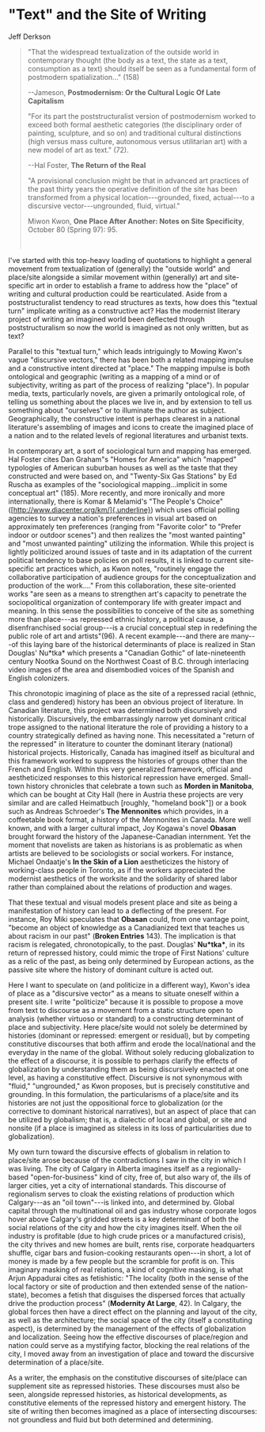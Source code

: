 
# \"Text\" and the Site of Writing

Jeff Derkson


> \"That the widespread textualization of the outside world in
> contemporary thought (the body as a text, the state as a text,
> consumption as a text) should itself be seen as a fundamental form
> of postmodern spatialization\...\" (158)
>
> \--Jameson, **Postmodernism: Or the Cultural Logic Of Late
> Capitalism**
>
> \"For its part the poststructuralist version of postmodernism
> worked to exceed both formal aesthetic categories (the
> disciplinary order of painting, sculpture, and so on) and
> traditional cultural distinctions (high versus mass culture,
> autonomous versus utilitarian art) with a new model of art as
> text.\" (72).
>
> \--Hal Foster, **The Return of the Real**
>
> \"A provisional conclusion might be that in advanced art practices
> of the past thirty years the operative definition of the site has
> been transformed from a physical location---grounded, fixed,
> actual---to a discursive vector---ungrounded, fluid, virtual.\"
>
> Miwon Kwon, **One Place After Another: Notes on Site
> Specificity**, October 80 (Spring 97): 95.
>
>  

I\'ve started with this top-heavy loading of quotations to highlight a
general movement from textualization of (generally) the \"outside
world\" and place/site alongside a similar movement within (generally)
art and site-specific art in order to establish a frame to address how
the \"place\" of writing and cultural production could be
rearticulated. Aside from a poststructuralist tendency to read
structures as texts, how does this \"textual turn\" implicate writing
as a constructive act? Has the modernist literary project of writing
an imagined world been deflected through poststructuralism so now the
world is imagined as not only written, but as text?

Parallel to this \"textual turn,\" which leads intriguingly to Mowing
Kwon\'s vague \"discursive vectors," there has been both a related
mapping impulse and a constructive intent directed at \"place." The
mapping impulse is both ontological and geographic (writing as a
mapping of a mind or of subjectivity, writing as part of the process
of realizing \"place\"). In popular media, texts, particularly novels,
are given a primarily ontological role, of telling us something about
the places we live in, and by extension to tell us something about
\"ourselves\" or to illuminate the author as subject. Geographically,
the constructive intent is perhaps clearest in a national
literature\'s assembling of images and icons to create the imagined
place of a nation and to the related levels of regional literatures
and urbanist texts.

In contemporary art, a sort of sociological turn and mapping has
emerged. Hal Foster cites Dan Graham\"s "Homes for America" which
\"mapped\" typologies of American suburban houses as well as the taste
that they constructed and were based on, and "Twenty-Six Gas Stations"
by Ed Ruscha as examples of the \"sociological mapping\...implicit in
some conceptual art\" (185). More recently, and more ironically and
more internationally, there is Komar & Melamid\'s \"The People\'s
Choice\" ([http://www.diacenter.org/km/]{.underline}) which uses
official polling agencies to survey a nation\'s preferences in visual
art based on approximately ten preferences (ranging from \"Favorite
color\" to \"Prefer indoor or outdoor scenes\") and then realizes the
\"most wanted painting\" and \"most unwanted painting\" utilizing the
information. While this project is lightly politicized around issues
of taste and in its adaptation of the current political tendency to
base policies on poll results, it is linked to current site-specific
art practices which, as Kwon notes, \"routinely engage the
collaborative participation of audience groups for the
conceptualization and production of the work\....\" From this
collaboration, these site-oriented works \"are seen as a means to
strengthen art\'s capacity to penetrate the sociopolitical
organization of contemporary life with greater impact and meaning. In
this sense the possibilities to conceive of the site as something more
than place---as repressed ethnic history, a political cause, a
disenfranchised social group---is a crucial conceptual step in
redefining the public role of art and artists\"(96). A recent
example---and there are many---of this laying bare of the historical
determinants of place is realized in Stan Douglas\' Nu\*tka\* which
presents a \"Canadian Gothic\" of late-nineteenth century Nootka Sound
on the Northwest Coast of B.C. through interlacing video images of the
area and disembodied voices of the Spanish and English colonizers.

This chronotopic imagining of place as the site of a repressed racial
(ethnic, class and gendered) history has been an obvious project of
literature. In Canadian literature, this project was determined both
discursively and historically. Discursively, the embarrassingly narrow
yet dominant critical trope assigned to the national literature the
role of providing a history to a country strategically defined as
having none. This necessitated a \"return of the repressed\" in
literature to counter the dominant literary (national) historical
projects. Historically, Canada has imagined itself as bicultural and
this framework worked to suppress the histories of groups other than
the French and English. Within this very generalized framework,
official and aestheticized responses to this historical repression
have emerged. Small-town history chronicles that celebrate a town such
as **Morden in Manitoba**, which can be bought at City Hall (here in
Austria these projects are very similar and are called Heimatbuch
\[roughly, \"homeland book\"\]) or a book such as Andreas Schroeder\'s
**The Mennonites** which provides, in a coffeetable book format, a
history of the Mennonites in Canada. More well known, and with a
larger cultural impact, Joy Kogawa\'s novel **Obasan** brought forward
the history of the Japanese-Canadian internment. Yet the moment that
novelists are taken as historians is as problematic as when artists
are believed to be sociologists or social workers. For instance,
Michael Ondaatje\'s **In the Skin of a Lion** aestheticizes the
history of working-class people in Toronto, as if the workers
appreciated the modernist aesthetics of the worksite and the
solidarity of shared labor rather than complained about the relations
of production and wages.

That these textual and visual models present place and site as being a
manifestation of history can lead to a deflecting of the present. For
instance, Roy Miki speculates that **Obasan** could, from one vantage
point, \"become an object of knowledge as a Canadianized text that
teaches us about racism in our past\" (**Broken Entries** 143). The
implication is that racism is relegated, chronotopically, to the past.
Douglas\' **Nu\*tka\***, in its return of repressed history, could
mimic the trope of First Nations\' culture as a relic of the past, as
being only determined by European actions, as the passive site where
the history of dominant culture is acted out.

Here I want to speculate on (and politicize in a different way),
Kwon\'s idea of place as a \"discursive vector\" as a means to situate
oneself within a present site. I write \"politicize\" because it is
possible to propose a move from text to discourse as a movement from a
static structure open to analysis (whether virtuoso or standard) to a
constructing determinant of place and subjectivity. Here place/site
would not solely be determined by histories (dominant or repressed:
emergent or residual), but by competing constitutive discourses that
both affirm and erode the local/national and the everyday in the name
of the global. Without solely reducing globalization to the effect of
a discourse, it is possible to perhaps clarify the effects of
globalization by understanding them as being discursively enacted at
one level, as having a constitutive effect. Discursive is not
synonymous with \"fluid,\" \"ungrounded,\" as Kwon proposes, but is
precisely constitutive and grounding. In this formulation, the
particularisms of a place/site and its histories are not just the
oppositional force to globalization (or the corrective to dominant
historical narratives), but an aspect of place that can be utilized by
globalism; that is, a dialectic of local and global, or site and
nonsite (if a place is imagined as siteless in its loss of
particularities due to globalization).

My own turn toward the discursive effects of globalism in relation to
place/site arose because of the contradictions I saw in the city in
which I was living. The city of Calgary in Alberta imagines itself as
a regionally-based \"open-for-business\" kind of city, free of, but
also wary of, the ills of larger cities, yet a city of international
standards. This discourse of regionalism serves to cloak the existing
relations of production which Calgary---as an \"oil town\"---is linked
into, and determined by. Global capital through the multinational oil
and gas industry whose corporate logos hover above Calgary\'s gridded
streets is a key determinant of both the social relations of the city
and how the city imagines itself. When the oil industry is profitable
(due to high crude prices or a manufactured crisis), the city thrives
and new homes are built, rents rise, corporate headquarters shuffle,
cigar bars and fusion-cooking restaurants open---in short, a lot of
money is made by a few people but the scramble for profit is on. This
imaginary masking of real relations, a kind of cognitive masking, is
what Arjun Appadurai cites as fetishistic: \"The locality (both in the
sense of the local factory or site of production and then extended
sense of the nation-state), becomes a fetish that disguises the
dispersed forces that actually drive the production process\"
(**Modernity At Large**, 42). In Calgary, the global forces then have
a direct effect on the planning and layout of the city, as well as the
architecture; the social space of the city (itself a constituting
aspect), is determined by the management of the effects of
globalization and localization. Seeing how the effective discourses of
place/region and nation could serve as a mystifying factor, blocking
the real relations of the city, I moved away from an investigation of
place and toward the discursive determination of a place/site.

As a writer, the emphasis on the constitutive discourses of site/place
can supplement site as repressed histories. These discourses must also
be seen, alongside repressed histories, as historical developments, as
constitutive elements of the repressed history and emergent history.
The site of writing then becomes imagined as a place of intersecting
discourses: not groundless and fluid but both determined and
determining.


